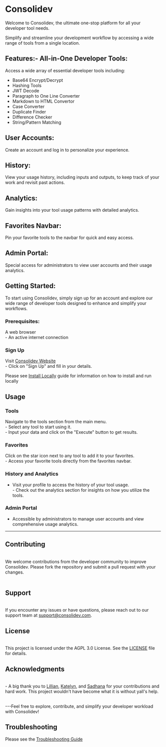 
# Consolidev<br>
Welcome to Consolidev, the ultimate one-stop platform for all your developer tool needs. 

Simplify and streamline your development workflow by accessing a wide range of tools from a single location.

## Features:- **All-in-One Developer Tools**: 

Access a wide array of essential developer tools including:

 - Base64 Encrypt/Decrypt<br>
 - Hashing Tools<br>
 - JWT Decode<br>
 - Paragraph to One Line Converter<br>
 - Markdown to HTML Convertor<br>
 - Case Converter<br>
 - Duplicate Finder<br>
 - Difference Checker<br>
 - String/Pattern Matching<br>
 
 ## User Accounts:
 Create an account and log in to personalize your experience.
 
## History: 
View your usage history, including inputs and outputs, to keep track of your work and revisit past actions.

## Analytics: 
Gain insights into your tool usage patterns with detailed analytics.

## Favorites Navbar:
Pin your favorite tools to the navbar for quick and easy access.

## Admin Portal: 
Special access for administrators to view user accounts and their usage analytics.

## Getting Started:
To start using Consolidev, simply sign up for an account and explore our wide range of developer tools designed to enhance and simplify your workflows.

### Prerequisites:
A web browser<br>- An active internet connection

### Sign Up 
Visit [Consolidev Website](https://github.com/MR-VL/Consolidev) <br>   - Click on \"Sign Up\" and fill in your details.

Please see [Install Locally](https://github.com/MR-VL/Consolidev/blob/main/Docs/INSTALLATION.md) guide for information on how to install and run locally

## Usage

### Tools
Navigate to the tools section from the main menu.<br>- Select any tool to start using it.<br>- Input your data and click on the \"Execute\" button to get results.

### Favorites
Click on the star icon next to any tool to add it to your favorites.<br>- Access your favorite tools directly from the favorites navbar.

### History and Analytics
- Visit your profile to access the history of your tool usage.<br>- Check out the analytics section for insights on how you utilize the tools.

### Admin Portal
- Accessible by administrators to manage user accounts and view comprehensive usage analytics.
 
 <hr/>
 
 
 ## Contributing
 <br>
 We welcome contributions from the developer community to improve Consolidev. Please fork the repository and submit a pull request with your changes.
 <br><br>
 
 ## Support 
 <br>If you encounter any issues or have questions, please reach out to our support team at support@consolidev.com.
 <br>
 
 ## License
 <br>This project is licensed under the AGPL 3.0 License. See the [LICENSE](LICENSE) file for details.
 <br>
 
 ## Acknowledgments 
 <br>- A big thank you to [Lillian](https://github.com/Huston-Lillian), [Katelyn](https://github.com/kpfud), and [Sadhana](https://github.com/sadhacde) for your contributions and hard work. This project wouldn't have become what it is without yall's help.
 
 
 <br>---Feel free to explore, contribute, and simplify your developer workload with Consolidev!

## Troubleshooting
Please see the [Troubleshooting Guide](https://github.com/MR-VL/Consolidev/blob/main/Docs/Troubleshooting.md)
